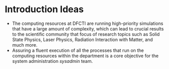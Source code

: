 # Introduction Ideas

- The computing resources at DFCTI are running high-priority simulations that have a large amount of complexity, which can lead to crucial results to the scientific community that focus of research topics such as Solid State Physics, Laser Physics, Radiation Interaction with Matter, and much more.
- Assuring a fluent execution of all the processes that run on the computing resources within the department is a core objective for the system administration *sysadmin* team.